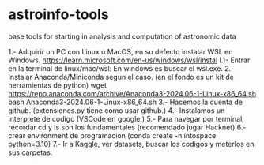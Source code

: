 # astroinfo-tools
base tools for starting in analysis and computation of astronomic data

1.- Adquirir un PC con Linux o MacOS, en su defecto instalar WSL en Windows.
https://learn.microsoft.com/en-us/windows/wsl/instal
l.1- Entrar en la terminal de linux/mac/wsl: En windows es buscar el wsl.exe.
2.- Instalar Anaconda/Miniconda segun el caso. (en el fondo es un kit de herramientas de python)
wget https://repo.anaconda.com/archive/Anaconda3-2024.06-1-Linux-x86_64.sh
bash Anaconda3-2024.06-1-Linux-x86_64.sh
3.- Hacemos la cuenta de github. (extensiones.py tiene como usar github.)
4.- Instalamos un interprete de codigo (VSCode en google.)
5.- Para navegar por terminal, recordar cd y ls son los fundamentales (recomendado jugar Hacknet)
6.- crear environment de programacion (conda create -n intospace python=3.10)
7.- Ir a Kaggle, ver datasets, buscar los codigos y meterlos en sus carpetas. 
